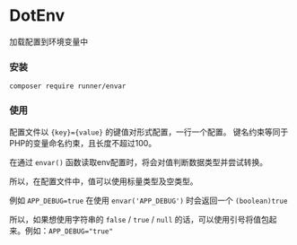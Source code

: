 # DotEnv

加载配置到环境变量中

### 安装
```
composer require runner/envar
```

### 使用
配置文件以 `{key}={value}` 的键值对形式配置，一行一个配置。 键名约束等同于PHP的变量命名约束，且长度不超过100。

在通过 `envar()` 函数读取env配置时，将会对值判断数据类型并尝试转换。

所以，在配置文件中，值可以使用标量类型及空类型。

例如 `APP_DEBUG=true` 在使用 `envar('APP_DEBUG')` 时会返回一个 `(boolean)true`

所以，如果想使用字符串的 `false` / `true` / `null` 的话，可以使用引号将值包起来。例如：`APP_DEBUG="true"`